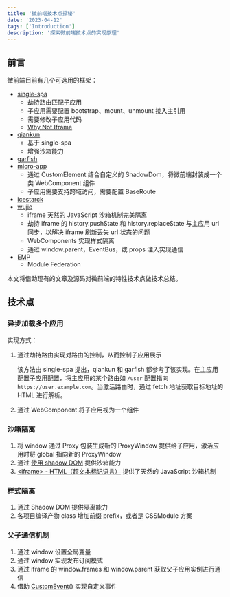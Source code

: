 ```yaml
---
title: '微前端技术点探秘'
date: '2023-04-12'
tags: ['Introduction']
description: '探索微前端技术点的实现原理'
---
```


## 前言

微前端目前有几个可选用的框架：

- [single-spa](https://github.com/single-spa/single-spa)
  - 劫持路由匹配子应用
  - 子应用需要配置 bootstrap、mount、unmount 接入主引用
  - 需要修改子应用代码
  - [Why Not Iframe](https://www.yuque.com/kuitos/gky7yw/gesexv)
- [qiankun](https://github.com/umijs/qiankun)
  - 基于 single-spa
  - 增强沙箱能力
- [garfish](https://github.com/modern-js-dev/garfish)
- [micro-app](https://github.com/micro-zoe/micro-app)
  - 通过 CustomElement 结合自定义的 ShadowDom，将微前端封装成一个类 WebComponent 组件
  - 子应用需要支持跨域访问，需要配置 BaseRoute
- [icestarck](https://github.com/ice-lab/icestark)
- [wujie](https://github.com/Tencent/wujie)
  - iframe 天然的 JavaScript 沙箱机制完美隔离
  - 劫持 iframe 的 history.pushState 和 history.replaceState 与主应用 url 同步，以解决 iframe 刷新丢失 url 状态的问题
  - WebComponents 实现样式隔离
  - 通过 window.parent，EventBus，或 props 注入实现通信
- [EMP](https://github.com/efoxTeam/emp)
  - Module Federation

本文将借助现有的文章及源码对微前端的特性技术点做技术总结。

## 技术点

### 异步加载多个应用

实现方式：

1. 通过劫持路由实现对路由的控制，从而控制子应用展示

   该方法由 single-spa 提出，qiankun 和 garfish 都参考了该实现。在主应用配置子应用配置，将主应用的某个路由如 `/user` 配置指向 `https://user.example.com`。当激活路由时，通过 fetch 地址获取目标地址的 HTML 进行解析。

2. 通过 WebComponent 将子应用视为一个组件

### 沙箱隔离

1. 将 window 通过 Proxy 包装生成新的 ProxyWindow 提供给子应用，激活应用时将 global 指向新的 ProxyWindow
2. 通过 [使用 shadow DOM](https://developer.mozilla.org/zh-CN/docs/Web/Web_Components/Using_shadow_DOM) 提供沙箱能力
3. [\<iframe> - HTML（超文本标记语言）](https://developer.mozilla.org/zh-CN/docs/Web/HTML/Element/iframe) 提供了天然的 JavaScript 沙箱机制

### 样式隔离

1. 通过 Shadow DOM 提供隔离能力
2. 各项目编译产物 class 增加前缀 prefix，或者是 CSSModule 方案

### 父子通信机制

1. 通过 window 设置全局变量
2. 通过 window 实现发布订阅模式
3. 通过 iframe 的 window.frames 和 window.parent 获取父子应用实例进行通信
4. 借助 [CustomEvent()](https://developer.mozilla.org/zh-CN/docs/Web/API/CustomEvent/CustomEvent) 实现自定义事件
